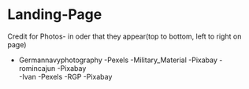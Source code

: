# Landing-Page

Credit for Photos- in oder that they appear(top to bottom, left to right on page)

- Germannavyphotography -Pexels 
-Military_Material -Pixabay 
-romincajun  -Pixabay     
-Ivan   -Pexels 
-RGP    -Pixabay          